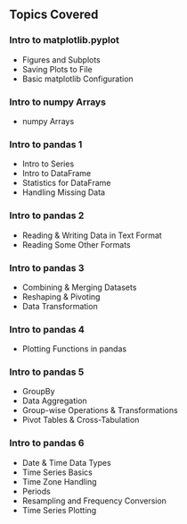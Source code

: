 ## Topics Covered  

### Intro to matplotlib.pyplot
- Figures and Subplots
- Saving Plots to File
- Basic matplotlib Configuration

### Intro to numpy Arrays
- numpy Arrays

### Intro to pandas 1  
- Intro to Series
- Intro to DataFrame
- Statistics for DataFrame
- Handling Missing Data

### Intro to pandas 2  
- Reading & Writing Data in Text Format
- Reading Some Other Formats

### Intro to pandas 3  
- Combining & Merging Datasets
- Reshaping & Pivoting
- Data Transformation

### Intro to pandas 4  
- Plotting Functions in pandas

### Intro to pandas 5  
- GroupBy
- Data Aggregation
- Group-wise Operations & Transformations
- Pivot Tables & Cross-Tabulation

### Intro to pandas 6
- Date & Time Data Types
- Time Series Basics
- Time Zone Handling
- Periods
- Resampling and Frequency Conversion
- Time Series Plotting
